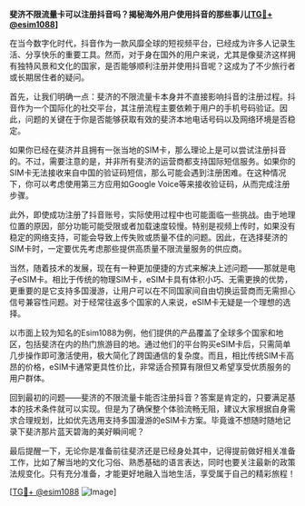 **斐济不限流量卡可以注册抖音吗？揭秘海外用户使用抖音的那些事儿[[TG💪+ @esim1088](https://t.me/s/esim1088)]**

在当今数字化时代，抖音作为一款风靡全球的短视频平台，已经成为许多人记录生活、分享快乐的重要工具。然而，对于身在国外的用户来说，尤其是像斐济这样拥有独特风景和文化的国家，是否能够顺利注册并使用抖音呢？这成为了不少旅行者或长期居住者的疑问。

首先，让我们明确一点：斐济的不限流量卡本身并不直接影响抖音的注册过程。抖音作为一个国际化的社交平台，其注册流程主要依赖于用户的手机号码验证。因此，问题的关键在于你是否能够获取有效的斐济本地电话号码以及网络环境是否稳定。

如果你已经在斐济并且拥有一张当地的SIM卡，那么理论上是可以尝试注册抖音的。不过，需要注意的是，并非所有斐济的运营商都支持国际短信服务。如果你的SIM卡无法接收来自中国的验证码短信，那么可能会遇到注册困难。在这种情况下，你可以考虑使用第三方应用如Google Voice等来接收验证码，从而完成注册步骤。

此外，即使成功注册了抖音账号，实际使用过程中也可能面临一些挑战。由于地理位置的原因，部分功能可能受限或者加载速度较慢。特别是视频上传时，如果没有稳定的网络支持，可能会导致上传失败或质量不佳的问题。因此，在选择斐济的SIM卡时，一定要优先考虑那些提供高质量不限流量服务的供应商。

当然，随着技术的发展，现在有一种更加便捷的方式来解决上述问题——那就是电子eSIM卡。相比于传统的物理SIM卡，eSIM卡具有体积小巧、无需更换的优势，更重要的是它支持多国漫游，让用户可以在不同国家间自由切换运营商而无需担心信号兼容性问题。对于经常往返多个国家的人来说，eSIM卡无疑是一个理想的选择。

以市面上较为知名的Esim1088为例，他们提供的产品覆盖了全球多个国家和地区，包括斐济在内的热门旅游目的地。通过他们的平台购买eSIM卡后，只需简单几步操作即可激活使用，极大简化了跨国通信的复杂度。而且，相比传统SIM卡高昂的价格，eSIM卡通常更具性价比，非常适合预算有限但又希望享受优质服务的用户群体。

回到最初的问题——斐济的不限流量卡能否注册抖音？答案是肯定的，只要满足基本的技术条件就可以实现。但是为了确保整个体验流畅无阻，建议大家根据自身需求合理规划，比如优先选用支持多国漫游的eSIM卡方案。毕竟谁不想随时随地记录下斐济那片蓝天碧海的美好瞬间呢？

最后提醒一下，无论你是准备前往斐济还是已经身处其中，记得提前做好相关准备工作，比如了解当地的文化习俗、熟悉基础的语言表达，同时也要关注最新的政策法规变化。只有充分准备，才能更好地融入当地生活，享受属于自己的精彩旅程！

[[TG💪+ @esim1088](https://t.me/s/esim1088) ![Image](https://i.postimg.cc/4NQfJmqS/Snipaste-2025-05-13-00-14-12.png)]